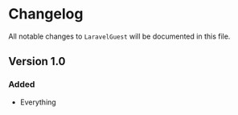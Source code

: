 # Changelog

All notable changes to `LaravelGuest` will be documented in this file.

## Version 1.0

### Added
- Everything
